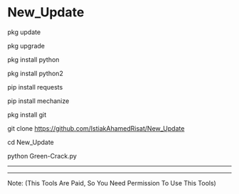 # New_Update

pkg update

pkg upgrade

pkg install python

pkg install python2

pip install requests

pip install mechanize

pkg install git

git clone https://github.com/IstiakAhamedRisat/New_Update

cd New_Update

python Green-Crack.py



-----------------------------------------------------------
-----------------------------------------------------------

Note: (This Tools Are Paid, So You Need Permission To Use This Tools)



